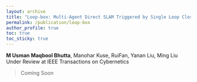```yaml
---
layout: archive
title: "Loop-box: Multi-Agent Direct SLAM Triggered by Single Loop Closure for Large Scale Mapping "
permalink: /publication/loop-box
author_profile: true
toc: true
toc_sticky: true
---
```

**M Usman Maqbool Bhutta**, Manohar Kuse, RuiFan, Yanan Liu, Ming Liu
Under Review at IEEE Transactions on Cybernetics
> 
> Coming Soon
